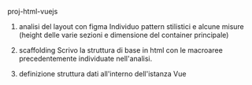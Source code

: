 proj-html-vuejs

1. analisi del layout con figma
   Individuo pattern stilistici e alcune misure (height delle varie sezioni e dimensione del container principale)

2. scaffolding
   Scrivo la struttura di base in html con le macroaree precedentemente individuate nell'analisi.

3. definizione struttura dati all'interno dell'istanza Vue
